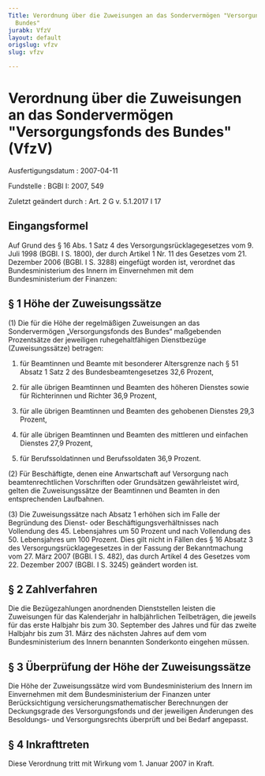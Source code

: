 ```yaml
---
Title: Verordnung über die Zuweisungen an das Sondervermögen "Versorgungsfonds des
  Bundes"
jurabk: VfzV
layout: default
origslug: vfzv
slug: vfzv

---
```


# Verordnung über die Zuweisungen an das Sondervermögen "Versorgungsfonds des Bundes" (VfzV)

Ausfertigungsdatum
:   2007-04-11

Fundstelle
:   BGBl I: 2007, 549

Zuletzt geändert durch
:   Art. 2 G v. 5.1.2017 I 17



## Eingangsformel

Auf Grund des § 16 Abs. 1 Satz 4 des Versorgungsrücklagegesetzes vom
9\. Juli 1998 (BGBl. I S. 1800), der durch Artikel 1 Nr. 11 des
Gesetzes vom 21. Dezember 2006 (BGBl. I S. 3288) eingefügt worden ist,
verordnet das Bundesministerium des Innern im Einvernehmen mit dem
Bundesministerium der Finanzen:


## § 1 Höhe der Zuweisungssätze

(1) Die für die Höhe der regelmäßigen Zuweisungen an das
Sondervermögen „Versorgungsfonds des Bundes“ maßgebenden Prozentsätze
der jeweiligen ruhegehaltfähigen Dienstbezüge (Zuweisungssätze)
betragen:

1.  für Beamtinnen und Beamte mit besonderer Altersgrenze nach § 51 Absatz
    1 Satz 2 des Bundesbeamtengesetzes 32,6 Prozent,


2.  für alle übrigen Beamtinnen und Beamten des höheren Dienstes sowie für
    Richterinnen und Richter 36,9 Prozent,


3.  für alle übrigen Beamtinnen und Beamten des gehobenen Dienstes 29,3
    Prozent,


4.  für alle übrigen Beamtinnen und Beamten des mittleren und einfachen
    Dienstes 27,9 Prozent,


5.  für Berufssoldatinnen und Berufssoldaten 36,9 Prozent.




(2) Für Beschäftigte, denen eine Anwartschaft auf Versorgung nach
beamtenrechtlichen Vorschriften oder Grundsätzen gewährleistet wird,
gelten die Zuweisungssätze der Beamtinnen und Beamten in den
entsprechenden Laufbahnen.

(3) Die Zuweisungssätze nach Absatz 1 erhöhen sich im Falle der
Begründung des Dienst- oder Beschäftigungsverhältnisses nach
Vollendung des 45. Lebensjahres um 50 Prozent und nach Vollendung des
50\. Lebensjahres um 100 Prozent. Dies gilt nicht in Fällen des § 16
Absatz 3 des Versorgungsrücklagegesetzes in der Fassung der
Bekanntmachung vom 27. März 2007 (BGBl. I S. 482), das durch Artikel 4
des Gesetzes vom 22. Dezember 2007 (BGBl. I S. 3245) geändert worden
ist.


## § 2 Zahlverfahren

Die die Bezügezahlungen anordnenden Dienststellen leisten die
Zuweisungen für das Kalenderjahr in halbjährlichen Teilbeträgen, die
jeweils für das erste Halbjahr bis zum 30. September des Jahres und
für das zweite Halbjahr bis zum 31. März des nächsten Jahres auf dem
vom Bundesministerium des Innern benannten Sonderkonto eingehen
müssen.


## § 3 Überprüfung der Höhe der Zuweisungssätze

Die Höhe der Zuweisungssätze wird vom Bundesministerium des Innern im
Einvernehmen mit dem Bundesministerium der Finanzen unter
Berücksichtigung versicherungsmathematischer Berechnungen der
Deckungsgrade des Versorgungsfonds und der jeweiligen Änderungen des
Besoldungs- und Versorgungsrechts überprüft und bei Bedarf angepasst.


## § 4 Inkrafttreten

Diese Verordnung tritt mit Wirkung vom 1. Januar 2007 in Kraft.

